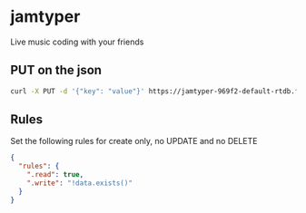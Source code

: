 # jamtyper

Live music coding with your friends

## PUT on the json

```sh
curl -X PUT -d '{"key": "value"}' https://jamtyper-969f2-default-rtdb.firebaseio.com/songs/data.json
```

## Rules

Set the following rules for create only, no UPDATE and no DELETE

```json
{
  "rules": {
    ".read": true,
    ".write": "!data.exists()"
  }
}
```
